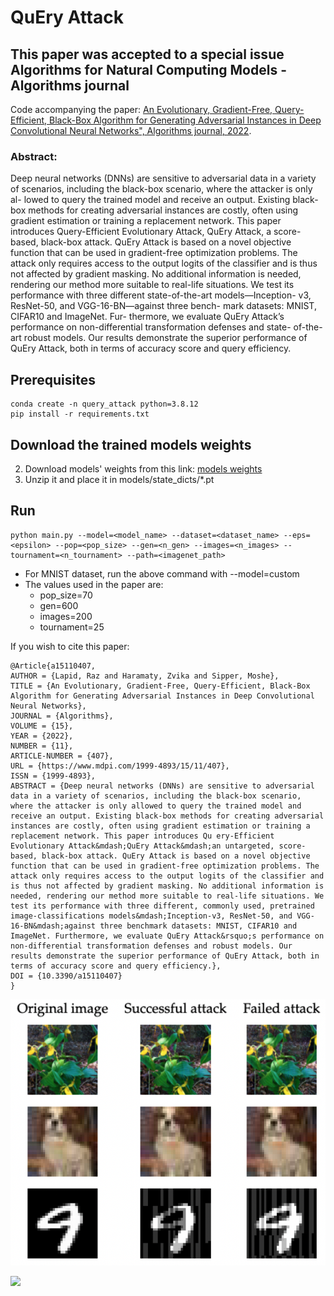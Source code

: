 # QuEry Attack

## This paper was accepted to a special issue Algorithms for Natural Computing Models - Algorithms journal

Code accompanying the paper:
[An Evolutionary, Gradient-Free, Query-Efficient, Black-Box Algorithm for Generating Adversarial Instances in Deep Convolutional Neural Networks", Algorithms journal, 2022](https://www.mdpi.com/1999-4893/15/11/407).

### Abstract:
Deep neural networks (DNNs) are sensitive
to adversarial data in a variety of scenarios, including
the black-box scenario, where the attacker is only al-
lowed to query the trained model and receive an output.
Existing black-box methods for creating adversarial
instances are costly, often using gradient estimation or
training a replacement network. This paper introduces
Query-Efficient Evolutionary Attack, QuEry Attack, a
score-based, black-box attack. QuEry Attack is based
on a novel objective function that can be used in
gradient-free optimization problems. The attack only
requires access to the output logits of the classifier and
is thus not affected by gradient masking. No additional
information is needed, rendering our method more
suitable to real-life situations. We test its performance
with three different state-of-the-art models—Inception-
v3, ResNet-50, and VGG-16-BN—against three bench-
mark datasets: MNIST, CIFAR10 and ImageNet. Fur-
thermore, we evaluate QuEry Attack’s performance
on non-differential transformation defenses and state-
of-the-art robust models. Our results demonstrate the
superior performance of QuEry Attack, both in terms
of accuracy score and query efficiency.

## Prerequisites
    conda create -n query_attack python=3.8.12
    pip install -r requirements.txt

## Download the trained models weights
2. Download models' weights from this link: [models weights](https://drive.google.com/file/d/1LKLicAXgL-Q9QFtvMWDkHN-8ESPBNjtO/view?usp=sharing)
3. Unzip it and place it in models/state_dicts/*.pt

## Run
    python main.py --model=<model_name> --dataset=<dataset_name> --eps=<epsilon> --pop=<pop_size> --gen=<n_gen> --images=<n_images> --tournament=<n_tournament> --path=<imagenet_path>
- For MNIST dataset, run the above command with --model=custom
- The values used in the paper are:
  - pop_size=70
  - gen=600
  - images=200
  - tournament=25

If you wish to cite this paper:
```
@Article{a15110407,
AUTHOR = {Lapid, Raz and Haramaty, Zvika and Sipper, Moshe},
TITLE = {An Evolutionary, Gradient-Free, Query-Efficient, Black-Box Algorithm for Generating Adversarial Instances in Deep Convolutional Neural Networks},
JOURNAL = {Algorithms},
VOLUME = {15},
YEAR = {2022},
NUMBER = {11},
ARTICLE-NUMBER = {407},
URL = {https://www.mdpi.com/1999-4893/15/11/407},
ISSN = {1999-4893},
ABSTRACT = {Deep neural networks (DNNs) are sensitive to adversarial data in a variety of scenarios, including the black-box scenario, where the attacker is only allowed to query the trained model and receive an output. Existing black-box methods for creating adversarial instances are costly, often using gradient estimation or training a replacement network. This paper introduces Qu ery-Efficient Evolutionary Attack&mdash;QuEry Attack&mdash;an untargeted, score-based, black-box attack. QuEry Attack is based on a novel objective function that can be used in gradient-free optimization problems. The attack only requires access to the output logits of the classifier and is thus not affected by gradient masking. No additional information is needed, rendering our method more suitable to real-life situations. We test its performance with three different, commonly used, pretrained image-classifications models&mdash;Inception-v3, ResNet-50, and VGG-16-BN&mdash;against three benchmark datasets: MNIST, CIFAR10 and ImageNet. Furthermore, we evaluate QuEry Attack&rsquo;s performance on non-differential transformation defenses and robust models. Our results demonstrate the superior performance of QuEry Attack, both in terms of accuracy score and query efficiency.},
DOI = {10.3390/a15110407}
}
```
![alt text](https://github.com/razla/QuEry-Attack/blob/master/figures/examples.png)

<img src="[relative/...](https://github.com/razla/QuEry-Attack/blob/master/figures/examples.png)" width="50px" />

